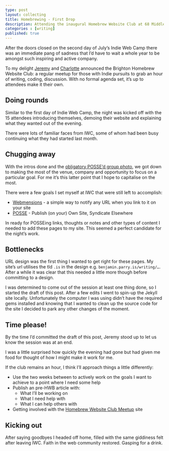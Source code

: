 ```yaml
---
type: post
layout: collecting
title: Homebrewing - First Drop
description: Attending the inaugural Homebrew Website Club at 68 Middle Street Brighton 
categories : [writing]
published: true
---
```


After the doors closed on the second day of July’s Indie Web Camp there was an immediate pang of sadness that I’d have to wait a whole year to be amongst such inspiring and active company.

To my delight [Jeremy](adactio.com) and [Charlotte](http://www.lottejackson.com/) announced the Brighton Homebrew Website Club: a regular meetup for those with Indie pursuits to grab an hour of writing, coding, discussion. With no formal agenda set, it’s up to attendees make it their own.

## Doing rounds

Similar to the first day of Indie Web Camp, the night was kicked off with the 15 attendees introducing themselves, demoing their website and explaining what they wanted out of the evening.

There were lots of familiar faces from IWC, some of whom had been busy continuing what they had started last month.

## Chugging away

With the intros done and the [obligatory POSSE’d group photo](https://adactio.com/notes/9379), we got down to making the most of the venue, company and opportunity to focus on a particular goal. For me it’s this latter point that I hope to capitalise on the most.

There were a few goals I set myself at IWC that were still left to accomplish:

* [Webmensions](https://indiewebcamp.com/webmention) - a simple way to notify any URL when you link to it on your site
* [POSSE](https://indiewebcamp.com/POSSE) - Publish (on your) Own Site, Syndicate Elsewhere

In ready for POSSEing links, thoughts or notes and other types of content I needed to add these pages to my site. This seemed a perfect candidate for the night’s work.

## Bottlenecks

URL design was the first thing I wanted to get right for these pages. My site’s url utilises the tld `.is` in the design e.g. `benjamin.parry.is/writing/…`. After a while it was clear that this needed a little more though before committing to a design.

I was determined to come out of the session at least one thing done, so I started the draft of this post. After a few edits I went to spin-up the Jekyll site locally. Unfortunately the computer I was using didn’t have the required gems installed and knowing that I wanted to clean up the source code for the site I decided to park any other changes of the moment.

## Time please!

By the time I’d committed the draft of this post, Jeremy stood up to let us know the session was at an end.

I was a little surprised how quickly the evening had gone but had given me food for thought of how I might make it work for me.

If the club remains an hour, I think I’ll approach things a little differently:

* Use the two weeks between to actively work on the goals I want to achieve to a point where I need some help
* Publish an pre-HWB article with:
	* What I’ll be working on
	* What I need help with
	* What I can help others with
* Getting involved with the [Homebrew Website Club Meetup](https://indiewebcamp.com/next-hwc) site

## Kicking out

After saying goodbyes I headed off home, filled with the same giddiness felt after leaving IWC. Faith in the web community restored. Gasping for a drink.
